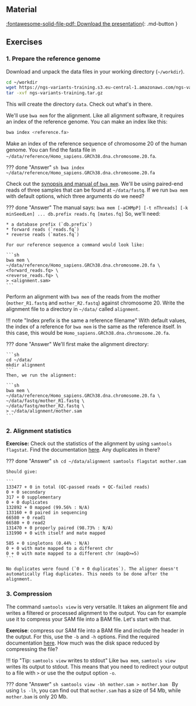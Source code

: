 ## Material

[:fontawesome-solid-file-pdf: Download the presentation](../assets/pdf/sequencing_alignment.pdf){: .md-button }

## Exercises

### 1. Prepare the reference genome

Download and unpack the data files in your working directory (`~/workdir`).

```sh
cd ~/workdir
wget https://ngs-variants-training.s3.eu-central-1.amazonaws.com/ngs-variants-training.tar.gz
tar -xvf ngs-variants-training.tar.gz
```

This will create the directory `data`. Check out what's in there.

We'll use `bwa mem` for the alignment. Like all alignment software, it requires an index of the reference genome. You can make an index like this:

```sh
bwa index <reference.fa>
```

Make an index of the reference sequence of chromosome 20 of the human genome. You can find the fasta file in `~/data/reference/Homo_sapiens.GRCh38.dna.chromosome.20.fa`.

??? done "Answer"
    ```sh
    bwa index ~/data/reference/Homo_sapiens.GRCh38.dna.chromosome.20.fa
    ```

Check out the [synopsis and manual of `bwa mem`](http://bio-bwa.sourceforge.net/bwa.shtml). We'll be using paired-end reads of three samples that can be found at `~/data/fastq`. If we run `bwa mem` with default options, which three arguments do we need?

??? done "Answer"
    The manual says:
    ```
    bwa mem [-aCHMpP] [-t nThreads] [-k minSeedLen] ... db.prefix reads.fq [mates.fq]
    ```
    So, we'll need:

    * a database prefix (`db.prefix`)
    * forward reads (`reads.fq`)
    * reverse reads (`mates.fq`)

    For our reference sequence a command would look like:

    ```sh
    bwa mem \
    ~/data/reference/Homo_sapiens.GRCh38.dna.chromosome.20.fa \
    <forward_reads.fq> \
    <reverse_reads.fq> \
    > <alignment.sam>
    ```

Perform an alignment with `bwa mem` of the reads from the mother (`mother_R1.fastq` and `mother_R2.fastq`) against chromosome 20. Write the alignment file to a directory in `~/data/` called `alignment`.

!!! note "Index prefix is the same a reference filename"
    With default values, the index of a reference for `bwa mem` is the same as the reference itself. In this case, this would be `Homo_sapiens.GRCh38.dna.chromosome.20.fa`.

??? done "Answer"
    We'll first make the alignment directory:

    ```sh
    cd ~/data/
    mkdir alignment
    ```
    Then, we run the alignment:

    ```sh
    bwa mem \
    ~/data/reference/Homo_sapiens.GRCh38.dna.chromosome.20.fa \
    ~/data/fastq/mother_R1.fastq \
    ~/data/fastq/mother_R2.fastq \
    > ~/data/alignment/mother.sam
    ```

### 2. Alignment statistics

**Exercise:** Check out the statistics of the alignment by using `samtools flagstat`. Find the documentation [here](http://www.htslib.org/doc/samtools-flagstat.html). Any duplicates in there?

??? done "Answer"
    ```sh
    cd ~/data/alignment
    samtools flagstat mother.sam
    ```

    Should give:

    ```
    133477 + 0 in total (QC-passed reads + QC-failed reads)
    0 + 0 secondary
    317 + 0 supplementary
    0 + 0 duplicates
    132892 + 0 mapped (99.56% : N/A)
    133160 + 0 paired in sequencing
    66580 + 0 read1
    66580 + 0 read2
    131470 + 0 properly paired (98.73% : N/A)
    131990 + 0 with itself and mate mapped

    585 + 0 singletons (0.44% : N/A)
    0 + 0 with mate mapped to a different chr
    0 + 0 with mate mapped to a different chr (mapQ>=5)
    ```

    No duplicates were found (`0 + 0 duplicates`). The aligner doesn't automatically flag duplicates. This needs to be done after the alignment.




### 3. Compression

The command `samtools view` is very versatile. It takes an alignment file and writes a filtered or processed alignment to the output. You can for example use it to compress your SAM file into a BAM file. Let's start with that.

**Exercise**: compress our SAM file into a BAM file and include the header in the output. For this, use the `-b` and `-h` options. Find the required documentation [here](http://www.htslib.org/doc/samtools-view.html). How much was the disk space reduced by compressing the file?

!!! tip "Tip: `samtools view` writes to stdout"
    Like `bwa mem`, `samtools view` writes its output to stdout. This means that you need to redirect your output to a file with `>` or use the the output option `-o`.

??? done "Answer"
    ```sh
    samtools view -bh mother.sam > mother.bam
    ```
    By using `ls -lh`, you can find out that `mother.sam` has a size of 54 Mb, while `mother.bam` is only 20 Mb.  
